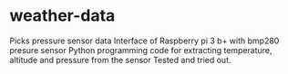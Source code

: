 # weather-data
Picks pressure sensor data 
  Interface of Raspberry pi 3 b+ with bmp280 presure sensor
  Python programming code for extracting temperature, altitude and pressure from the sensor
  Tested and tried out.
